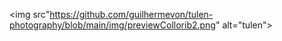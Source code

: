 <img src"https://github.com/guilhermevon/tulen-photography/blob/main/img/previewCollorib2.png" alt="tulen">
